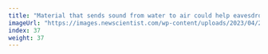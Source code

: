 ```yaml
---
title: "Material that sends sound from water to air could help eavesdroppers"
imageUrl: "https://images.newscientist.com/wp-content/uploads/2023/04/28141818/SEI_152679364.jpg?width=600"
index: 37
weight: 37
---
```

